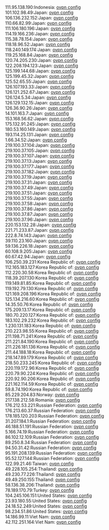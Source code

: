 111.95.138.190:Indonesia: [ovpn config](vpn/111_95_138_190.ovpn)  
101.102.98.49:Japan: [ovpn config](vpn/101_102_98_49.ovpn)  
106.136.232.152:Japan: [ovpn config](vpn/106_136_232_152.ovpn)  
110.66.82.99:Japan: [ovpn config](vpn/110_66_82_99.ovpn)  
111.106.180.196:Japan: [ovpn config](vpn/111_106_180_196.ovpn)  
114.19.166.236:Japan: [ovpn config](vpn/114_19_166_236.ovpn)  
115.38.78.154:Japan: [ovpn config](vpn/115_38_78_154.ovpn)  
118.18.96.52:Japan: [ovpn config](vpn/118_18_96_52.ovpn)  
118.240.149.174:Japan: [ovpn config](vpn/118_240_149_174.ovpn)  
119.25.168.84:Japan: [ovpn config](vpn/119_25_168_84.ovpn)  
120.74.205.230:Japan: [ovpn config](vpn/120_74_205_230.ovpn)  
122.208.194.123:Japan: [ovpn config](vpn/122_208_194_123.ovpn)  
125.199.144.68:Japan: [ovpn config](vpn/125_199_144_68.ovpn)  
125.199.45.32:Japan: [ovpn config](vpn/125_199_45_32.ovpn)  
125.52.65.55:Japan: [ovpn config](vpn/125_52_65_55.ovpn)  
126.107.193.33:Japan: [ovpn config](vpn/126_107_193_33.ovpn)  
126.121.252.67:Japan: [ovpn config](vpn/126_121_252_67.ovpn)  
126.124.5.34:Japan: [ovpn config](vpn/126_124_5_34.ovpn)  
126.129.132.15:Japan: [ovpn config](vpn/126_129_132_15.ovpn)  
126.36.90.26:Japan: [ovpn config](vpn/126_36_90_26.ovpn)  
14.101.163.7:Japan: [ovpn config](vpn/14_101_163_7.ovpn)  
153.168.56.62:Japan: [ovpn config](vpn/153_168_56_62.ovpn)  
175.132.91.245:Japan: [ovpn config](vpn/175_132_91_245.ovpn)  
180.53.160.149:Japan: [ovpn config](vpn/180_53_160_149.ovpn)  
193.114.25.131:Japan: [ovpn config](vpn/193_114_25_131.ovpn)  
1.66.34.52:Japan: [ovpn config](vpn/1_66_34_52.ovpn)  
219.100.37.104:Japan: [ovpn config](vpn/219_100_37_104.ovpn)  
219.100.37.105:Japan: [ovpn config](vpn/219_100_37_105.ovpn)  
219.100.37.107:Japan: [ovpn config](vpn/219_100_37_107.ovpn)  
219.100.37.13:Japan: [ovpn config](vpn/219_100_37_13.ovpn)  
219.100.37.177:Japan: [ovpn config](vpn/219_100_37_177.ovpn)  
219.100.37.182:Japan: [ovpn config](vpn/219_100_37_182.ovpn)  
219.100.37.19:Japan: [ovpn config](vpn/219_100_37_19.ovpn)  
219.100.37.31:Japan: [ovpn config](vpn/219_100_37_31.ovpn)  
219.100.37.49:Japan: [ovpn config](vpn/219_100_37_49.ovpn)  
219.100.37.51:Japan: [ovpn config](vpn/219_100_37_51.ovpn)  
219.100.37.55:Japan: [ovpn config](vpn/219_100_37_55.ovpn)  
219.100.37.58:Japan: [ovpn config](vpn/219_100_37_58.ovpn)  
219.100.37.86:Japan: [ovpn config](vpn/219_100_37_86.ovpn)  
219.100.37.87:Japan: [ovpn config](vpn/219_100_37_87.ovpn)  
219.100.37.96:Japan: [ovpn config](vpn/219_100_37_96.ovpn)  
220.153.132.28:Japan: [ovpn config](vpn/220_153_132_28.ovpn)  
221.71.233.87:Japan: [ovpn config](vpn/221_71_233_87.ovpn)  
222.8.74.143:Japan: [ovpn config](vpn/222_8_74_143.ovpn)  
39.110.23.160:Japan: [ovpn config](vpn/39_110_23_160.ovpn)  
59.136.226.18:Japan: [ovpn config](vpn/59_136_226_18.ovpn)  
60.108.9.205:Japan: [ovpn config](vpn/60_108_9_205.ovpn)  
60.67.42.94:Japan: [ovpn config](vpn/60_67_42_94.ovpn)  
106.250.39.231:Korea Republic of: [ovpn config](vpn/106_250_39_231.ovpn)  
112.165.183.127:Korea Republic of: [ovpn config](vpn/112_165_183_127.ovpn)  
112.220.30.58:Korea Republic of: [ovpn config](vpn/112_220_30_58.ovpn)  
118.39.207.130:Korea Republic of: [ovpn config](vpn/118_39_207_130.ovpn)  
119.149.81.85:Korea Republic of: [ovpn config](vpn/119_149_81_85.ovpn)  
119.192.79.130:Korea Republic of: [ovpn config](vpn/119_192_79_130.ovpn)  
121.169.208.196:Korea Republic of: [ovpn config](vpn/121_169_208_196.ovpn)  
125.134.216.60:Korea Republic of: [ovpn config](vpn/125_134_216_60.ovpn)  
14.35.50.76:Korea Republic of: [ovpn config](vpn/14_35_50_76.ovpn)  
175.209.13.17:Korea Republic of: [ovpn config](vpn/175_209_13_17.ovpn)  
180.70.220.127:Korea Republic of: [ovpn config](vpn/180_70_220_127.ovpn)  
183.102.29.232:Korea Republic of: [ovpn config](vpn/183_102_29_232.ovpn)  
1.230.131.183:Korea Republic of: [ovpn config](vpn/1_230_131_183.ovpn)  
210.223.98.55:Korea Republic of: [ovpn config](vpn/210_223_98_55.ovpn)  
211.198.71.241:Korea Republic of: [ovpn config](vpn/211_198_71_241.ovpn)  
211.221.84.190:Korea Republic of: [ovpn config](vpn/211_221_84_190.ovpn)  
211.226.181.136:Korea Republic of: [ovpn config](vpn/211_226_181_136.ovpn)  
211.44.188.18:Korea Republic of: [ovpn config](vpn/211_44_188_18.ovpn)  
218.147.89.179:Korea Republic of: [ovpn config](vpn/218_147_89_179.ovpn)  
218.50.233.245:Korea Republic of: [ovpn config](vpn/218_50_233_245.ovpn)  
220.119.172.96:Korea Republic of: [ovpn config](vpn/220_119_172_96.ovpn)  
220.79.90.224:Korea Republic of: [ovpn config](vpn/220_79_90_224.ovpn)  
220.92.90.206:Korea Republic of: [ovpn config](vpn/220_92_90_206.ovpn)  
221.162.114.59:Korea Republic of: [ovpn config](vpn/221_162_114_59.ovpn)  
59.8.74.190:Korea Republic of: [ovpn config](vpn/59_8_74_190.ovpn)  
85.229.204.83:Norway: [ovpn config](vpn/85_229_204_83.ovpn)  
217.138.212.58:Romania: [ovpn config](vpn/217_138_212_58.ovpn)  
176.212.53.221:Russian Federation: [ovpn config](vpn/176_212_53_221.ovpn)  
176.213.60.37:Russian Federation: [ovpn config](vpn/176_213_60_37.ovpn)  
178.185.120.203:Russian Federation: [ovpn config](vpn/178_185_120_203.ovpn)  
31.207.184.1:Russian Federation: [ovpn config](vpn/31_207_184_1.ovpn)  
46.188.51.191:Russian Federation: [ovpn config](vpn/46_188_51_191.ovpn)  
5.166.74.19:Russian Federation: [ovpn config](vpn/5_166_74_19.ovpn)  
86.102.12.109:Russian Federation: [ovpn config](vpn/86_102_12_109.ovpn)  
89.250.8.34:Russian Federation: [ovpn config](vpn/89_250_8_34.ovpn)  
94.50.31.42:Russian Federation: [ovpn config](vpn/94_50_31_42.ovpn)  
95.191.208.139:Russian Federation: [ovpn config](vpn/95_191_208_139.ovpn)  
95.52.127.144:Russian Federation: [ovpn config](vpn/95_52_127_144.ovpn)  
122.99.21.46:Taiwan: [ovpn config](vpn/122_99_21_46.ovpn)  
49.228.105.254:Thailand: [ovpn config](vpn/49_228_105_254.ovpn)  
49.230.77.226:Thailand: [ovpn config](vpn/49_230_77_226.ovpn)  
49.49.250.155:Thailand: [ovpn config](vpn/49_49_250_155.ovpn)  
58.136.38.206:Thailand: [ovpn config](vpn/58_136_38_206.ovpn)  
78.189.170.79:Turkey: [ovpn config](vpn/78_189_170_79.ovpn)  
104.245.106.151:United States: [ovpn config](vpn/104_245_106_151.ovpn)  
23.93.180.55:United States: [ovpn config](vpn/23_93_180_55.ovpn)  
24.18.52.249:United States: [ovpn config](vpn/24_18_52_249.ovpn)  
98.234.51.86:United States: [ovpn config](vpn/98_234_51_86.ovpn)  
14.186.99.11:Viet Nam: [ovpn config](vpn/14_186_99_11.ovpn)  
42.112.251.164:Viet Nam: [ovpn config](vpn/42_112_251_164.ovpn)  
